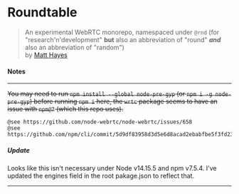 # Roundtable

> An experimental WebRTC monorepo, namespaced under `@rnd` (for "research'n'development" **but** also an abbreviation of "round" **_and_** also an abbreviation of "random")<br />
> by [Matt Hayes](https://mysterycommand.com)

#### Notes

---

~~You may need to run `npm install --global node-pre-gyp` (or `npm i -g node-pre-gyp`) before running `npm i` here, the `wrtc` package seems to have an issue with `npm@7` (which this repo uses).~~

```
@see https://github.com/node-webrtc/node-webrtc/issues/658
@see https://github.com/npm/cli/commit/5d9df83958d3d5e6d8acad2ebabfbe5f3fd23c13
```

##### Update

Looks like this isn't necessary under Node v14.15.5 and npm v7.5.4. I've updated the engines field in the root pakage.json to reflect that.

---
